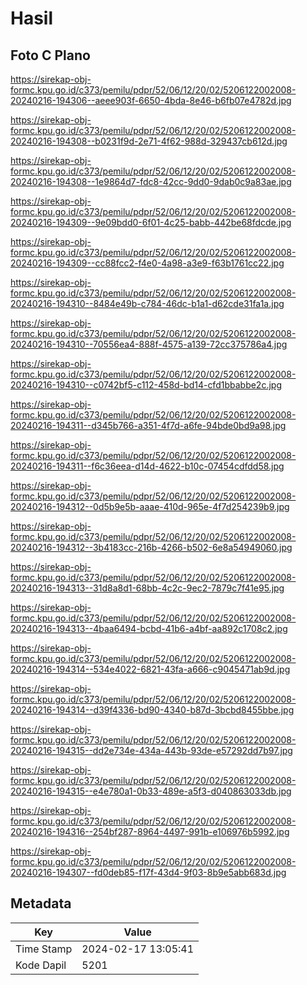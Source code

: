 # Hasil

## Foto C Plano

https://sirekap-obj-formc.kpu.go.id/c373/pemilu/pdpr/52/06/12/20/02/5206122002008-20240216-194306--aeee903f-6650-4bda-8e46-b6fb07e4782d.jpg

https://sirekap-obj-formc.kpu.go.id/c373/pemilu/pdpr/52/06/12/20/02/5206122002008-20240216-194308--b0231f9d-2e71-4f62-988d-329437cb612d.jpg

https://sirekap-obj-formc.kpu.go.id/c373/pemilu/pdpr/52/06/12/20/02/5206122002008-20240216-194308--1e9864d7-fdc8-42cc-9dd0-9dab0c9a83ae.jpg

https://sirekap-obj-formc.kpu.go.id/c373/pemilu/pdpr/52/06/12/20/02/5206122002008-20240216-194309--9e09bdd0-6f01-4c25-babb-442be68fdcde.jpg

https://sirekap-obj-formc.kpu.go.id/c373/pemilu/pdpr/52/06/12/20/02/5206122002008-20240216-194309--cc88fcc2-f4e0-4a98-a3e9-f63b1761cc22.jpg

https://sirekap-obj-formc.kpu.go.id/c373/pemilu/pdpr/52/06/12/20/02/5206122002008-20240216-194310--8484e49b-c784-46dc-b1a1-d62cde31fa1a.jpg

https://sirekap-obj-formc.kpu.go.id/c373/pemilu/pdpr/52/06/12/20/02/5206122002008-20240216-194310--70556ea4-888f-4575-a139-72cc375786a4.jpg

https://sirekap-obj-formc.kpu.go.id/c373/pemilu/pdpr/52/06/12/20/02/5206122002008-20240216-194310--c0742bf5-c112-458d-bd14-cfd1bbabbe2c.jpg

https://sirekap-obj-formc.kpu.go.id/c373/pemilu/pdpr/52/06/12/20/02/5206122002008-20240216-194311--d345b766-a351-4f7d-a6fe-94bde0bd9a98.jpg

https://sirekap-obj-formc.kpu.go.id/c373/pemilu/pdpr/52/06/12/20/02/5206122002008-20240216-194311--f6c36eea-d14d-4622-b10c-07454cdfdd58.jpg

https://sirekap-obj-formc.kpu.go.id/c373/pemilu/pdpr/52/06/12/20/02/5206122002008-20240216-194312--0d5b9e5b-aaae-410d-965e-4f7d254239b9.jpg

https://sirekap-obj-formc.kpu.go.id/c373/pemilu/pdpr/52/06/12/20/02/5206122002008-20240216-194312--3b4183cc-216b-4266-b502-6e8a54949060.jpg

https://sirekap-obj-formc.kpu.go.id/c373/pemilu/pdpr/52/06/12/20/02/5206122002008-20240216-194313--31d8a8d1-68bb-4c2c-9ec2-7879c7f41e95.jpg

https://sirekap-obj-formc.kpu.go.id/c373/pemilu/pdpr/52/06/12/20/02/5206122002008-20240216-194313--4baa6494-bcbd-41b6-a4bf-aa892c1708c2.jpg

https://sirekap-obj-formc.kpu.go.id/c373/pemilu/pdpr/52/06/12/20/02/5206122002008-20240216-194314--534e4022-6821-43fa-a666-c9045471ab9d.jpg

https://sirekap-obj-formc.kpu.go.id/c373/pemilu/pdpr/52/06/12/20/02/5206122002008-20240216-194314--d39f4336-bd90-4340-b87d-3bcbd8455bbe.jpg

https://sirekap-obj-formc.kpu.go.id/c373/pemilu/pdpr/52/06/12/20/02/5206122002008-20240216-194315--dd2e734e-434a-443b-93de-e57292dd7b97.jpg

https://sirekap-obj-formc.kpu.go.id/c373/pemilu/pdpr/52/06/12/20/02/5206122002008-20240216-194315--e4e780a1-0b33-489e-a5f3-d040863033db.jpg

https://sirekap-obj-formc.kpu.go.id/c373/pemilu/pdpr/52/06/12/20/02/5206122002008-20240216-194316--254bf287-8964-4497-991b-e106976b5992.jpg

https://sirekap-obj-formc.kpu.go.id/c373/pemilu/pdpr/52/06/12/20/02/5206122002008-20240216-194307--fd0deb85-f17f-43d4-9f03-8b9e5abb683d.jpg


## Metadata

| Key        | Value               |
| ---------- | ------------------- |
| Time Stamp | 2024-02-17 13:05:41 |
| Kode Dapil | 5201                |



